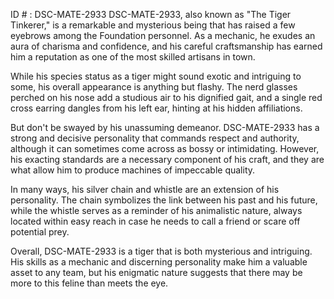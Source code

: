 ID # : DSC-MATE-2933
DSC-MATE-2933, also known as "The Tiger Tinkerer," is a remarkable and mysterious being that has raised a few eyebrows among the Foundation personnel. As a mechanic, he exudes an aura of charisma and confidence, and his careful craftsmanship has earned him a reputation as one of the most skilled artisans in town.

While his species status as a tiger might sound exotic and intriguing to some, his overall appearance is anything but flashy. The nerd glasses perched on his nose add a studious air to his dignified gait, and a single red cross earring dangles from his left ear, hinting at his hidden affiliations.

But don't be swayed by his unassuming demeanor. DSC-MATE-2933 has a strong and decisive personality that commands respect and authority, although it can sometimes come across as bossy or intimidating. However, his exacting standards are a necessary component of his craft, and they are what allow him to produce machines of impeccable quality.

In many ways, his silver chain and whistle are an extension of his personality. The chain symbolizes the link between his past and his future, while the whistle serves as a reminder of his animalistic nature, always located within easy reach in case he needs to call a friend or scare off potential prey.

Overall, DSC-MATE-2933 is a tiger that is both mysterious and intriguing. His skills as a mechanic and discerning personality make him a valuable asset to any team, but his enigmatic nature suggests that there may be more to this feline than meets the eye.